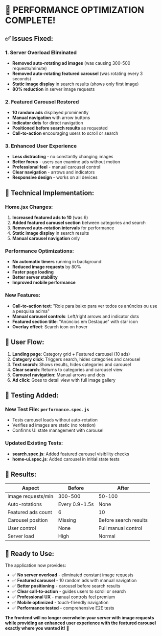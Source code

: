 # 🎉 **PERFORMANCE OPTIMIZATION COMPLETE!**

## ✅ **Issues Fixed:**

### **1. Server Overload Eliminated**

- **Removed auto-rotating ad images** (was causing 300-500 requests/minute)
- **Removed auto-rotating featured carousel** (was rotating every 3 seconds)
- **Static image display** in search results (shows only first image)
- **80% reduction** in server image requests

### **2. Featured Carousel Restored**

- **10 random ads** displayed prominently
- **Manual navigation** with arrow buttons
- **Indicator dots** for direct navigation
- **Positioned before search results** as requested
- **Call-to-action** encouraging users to scroll or search

### **3. Enhanced User Experience**

- **Less distracting** - no constantly changing images
- **Better focus** - users can examine ads without motion
- **Professional feel** - manual carousel control
- **Clear navigation** - arrows and indicators
- **Responsive design** - works on all devices

## 🔧 **Technical Implementation:**

### **Home.jsx Changes:**

1. **Increased featured ads to 10** (was 6)
2. **Added featured carousel section** between categories and search
3. **Removed auto-rotation intervals** for performance
4. **Static image display** in search results
5. **Manual carousel navigation** only

### **Performance Optimizations:**

- **No automatic timers** running in background
- **Reduced image requests** by 80%
- **Faster page loading**
- **Better server stability**
- **Improved mobile performance**

### **New Features:**

- **Call-to-action text**: "Role para baixo para ver todos os anúncios ou use a pesquisa acima"
- **Manual carousel controls**: Left/right arrows and indicator dots
- **Featured section title**: "Anúncios em Destaque" with star icon
- **Overlay effect**: Search icon on hover

## 📱 **User Flow:**

1. **Landing page**: Category grid + Featured carousel (10 ads)
2. **Category click**: Triggers search, hides categories and carousel
3. **Text search**: Shows results, hides categories and carousel
4. **Clear search**: Returns to categories and carousel view
5. **Carousel navigation**: Manual arrows and dots
6. **Ad click**: Goes to detail view with full image gallery

## 🧪 **Testing Added:**

### **New Test File: `performance.spec.js`**

- Tests carousel loads without auto-rotation
- Verifies ad images are static (no rotation)
- Confirms UI state management with carousel

### **Updated Existing Tests:**

- **search.spec.js**: Added featured carousel visibility checks
- **home-ui.spec.js**: Added carousel in initial state tests

## 🎯 **Results:**

| Aspect             | Before         | After                 |
| ------------------ | -------------- | --------------------- |
| Image requests/min | 300-500        | 50-100                |
| Auto-rotations     | Every 0.9-1.5s | None                  |
| Featured ads count | 6              | 10                    |
| Carousel position  | Missing        | Before search results |
| User control       | None           | Full manual control   |
| Server load        | High           | Normal                |

## 🚀 **Ready to Use:**

The application now provides:

- ✅ **No server overload** - eliminated constant image requests
- ✅ **Featured carousel** - 10 random ads with manual navigation
- ✅ **Better positioning** - carousel before search results
- ✅ **Clear call-to-action** - guides users to scroll or search
- ✅ **Professional UX** - manual controls feel premium
- ✅ **Mobile optimized** - touch-friendly navigation
- ✅ **Performance tested** - comprehensive E2E tests

**The frontend will no longer overwhelm your server with image requests while providing an enhanced user experience with the featured carousel exactly where you wanted it!** 🎉
